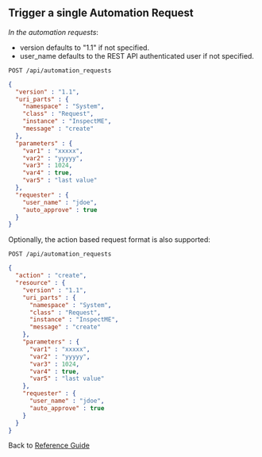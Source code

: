 ## Trigger a single Automation Request

*In the automation requests*:

- version defaults to "1.1" if not specified.
- user_name defaults to the REST API authenticated user if not specified.

```
POST /api/automation_requests
```

```json
{
  "version" : "1.1",
  "uri_parts" : {
    "namespace" : "System",
    "class" : "Request",
    "instance" : "InspectME",
    "message" : "create"
  },
  "parameters" : {
    "var1" : "xxxxx",
    "var2" : "yyyyy",
    "var3" : 1024,
    "var4" : true,
    "var5" : "last value"
  },
  "requester" : {
    "user_name" : "jdoe",
    "auto_approve" : true
  }
}
```

Optionally, the action based request format is also supported:

```
POST /api/automation_requests
```

```json
{
  "action" : "create",
  "resource" : {
    "version" : "1.1",
    "uri_parts" : {
      "namespace" : "System",
      "class" : "Request",
      "instance" : "InspectME",
      "message" : "create"
    },
    "parameters" : {
      "var1" : "xxxxx",
      "var2" : "yyyyy",
      "var3" : 1024,
      "var4" : true,
      "var5" : "last value"
    },
    "requester" : {
      "user_name" : "jdoe",
      "auto_approve" : true
    }
  }
}
```

Back to [Reference Guide](../reference.md)
